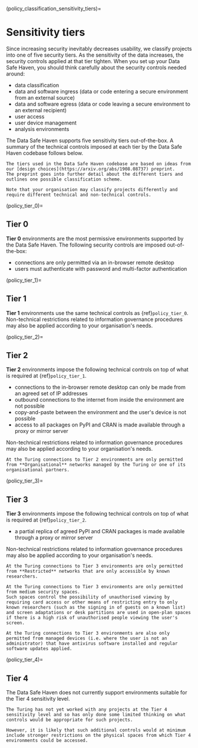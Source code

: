 (policy_classification_sensitivity_tiers)=

# Sensitivity tiers

Since increasing security inevitably decreases usability, we classify projects into one of five security tiers.
As the sensitivity of the data increases, the security controls applied at that tier tighten.
When you set up your Data Safe Haven, you should think carefully about the security controls needed around:

- data classification
- data and software ingress (data or code entering a secure environment from an external source)
- data and software egress (data or code leaving a secure environment to an external recipient)
- user access
- user device management
- analysis environments

The Data Safe Haven supports five sensitivity tiers out-of-the-box.
A summary of the technical controls imposed at each tier by the Data Safe Haven codebase follows below.

```{hint}
The tiers used in the Data Safe Haven codebase are based on ideas from our [design choices](https://arxiv.org/abs/1908.08737) preprint.
The preprint goes into further detail about the different tiers and outlines one possible classification scheme.

Note that your organisation may classify projects differently and require different technical and non-technical controls.
```

(policy_tier_0)=

## Tier 0

**Tier 0** environments are the most permissive environments supported by the Data Safe Haven.
The following security controls are imposed out-of-the-box:

- connections are only permitted via an in-browser remote desktop
- users must authenticate with password and multi-factor authentication

(policy_tier_1)=

## Tier 1

**Tier 1** environments use the same technical controls as {ref}`policy_tier_0`.
Non-technical restrictions related to information governance procedures may also be applied according to your organisation's needs.

(policy_tier_2)=

## Tier 2

**Tier 2** environments impose the following technical controls on top of what is required at {ref}`policy_tier_1`.

- connections to the in-browser remote desktop can only be made from an agreed set of IP addresses
- outbound connections to the internet from inside the environment are not possible
- copy-and-paste between the environment and the user's device is not possible
- access to all packages on PyPI and CRAN is made available through a proxy or mirror server

Non-technical restrictions related to information governance procedures may also be applied according to your organisation's needs.

```{admonition} Organisational networks
At the Turing connections to Tier 2 environments are only permitted from **Organisational** networks managed by the Turing or one of its organisational partners.
```

(policy_tier_3)=

## Tier 3

**Tier 3** environments impose the following technical controls on top of what is required at {ref}`policy_tier_2`.

- a partial replica of agreed PyPI and CRAN packages is made available through a proxy or mirror server

Non-technical restrictions related to information governance procedures may also be applied according to your organisation's needs.

```{admonition} Restricted networks
At the Turing connections to Tier 3 environments are only permitted from **Restricted** networks that are only accessible by known researchers.
```

```{admonition} Physical spaces
At the Turing connections to Tier 3 environments are only permitted from medium security spaces.
Such spaces control the possibility of unauthorised viewing by requiring card access or other means of restricting entry to only known researchers (such as the signing in of guests on a known list) and screen adaptations or desk partitions are used in open-plan spaces if there is a high risk of unauthorised people viewing the user's screen.
```

```{admonition} Managed devices
At the Turing connections to Tier 3 environments are also only permitted from managed devices (i.e. where the user is not an administrator) that have antivirus software installed and regular software updates applied.
```

(policy_tier_4)=

## Tier 4

The Data Safe Haven does not currently support environments suitable for the Tier 4 sensitivity level.

```{caution}
The Turing has not yet worked with any projects at the Tier 4 sensitivity level and so has only done some limited thinking on what controls would be appropriate for such projects.

However, it is likely that such additional controls would at minimum include stronger restrictions on the physical spaces from which Tier 4 environments could be accessed.
```
